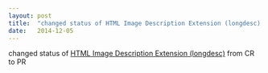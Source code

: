 ```yaml
---
layout: post
title:  "changed status of HTML Image Description Extension (longdesc) from CR to PR"
date:   2014-12-05
---
```


changed status of [HTML Image Description Extension (longdesc)](/spec/html-longdesc) from CR to PR

